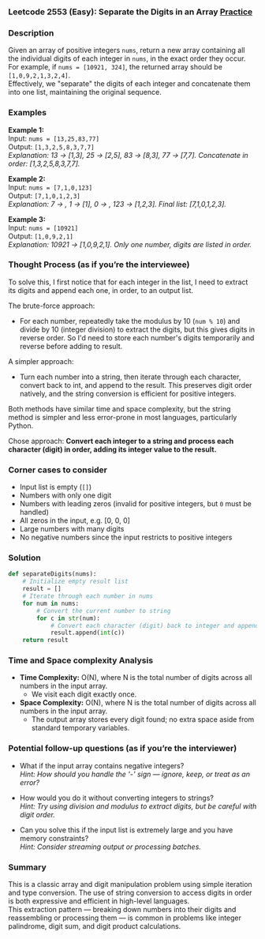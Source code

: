 ### Leetcode 2553 (Easy): Separate the Digits in an Array [Practice](https://leetcode.com/problems/separate-the-digits-in-an-array)

### Description  
Given an array of positive integers `nums`, return a new array containing all the individual digits of each integer in `nums`, in the exact order they occur.   
For example, if `nums = [10921, 324]`, the returned array should be `[1,0,9,2,1,3,2,4]`.  
Effectively, we "separate" the digits of each integer and concatenate them into one list, maintaining the original sequence.

### Examples  

**Example 1:**  
Input: `nums = [13,25,83,77]`  
Output: `[1,3,2,5,8,3,7,7]`  
*Explanation: 13 → [1,3], 25 → [2,5], 83 → [8,3], 77 → [7,7]. Concatenate in order: [1,3,2,5,8,3,7,7].*

**Example 2:**  
Input: `nums = [7,1,0,123]`  
Output: `[7,1,0,1,2,3]`  
*Explanation: 7 → , 1 → [1], 0 → , 123 → [1,2,3]. Final list: [7,1,0,1,2,3].*

**Example 3:**  
Input: `nums = [10921]`  
Output: `[1,0,9,2,1]`  
*Explanation: 10921 → [1,0,9,2,1]. Only one number, digits are listed in order.*

### Thought Process (as if you’re the interviewee)  
To solve this, I first notice that for each integer in the list, I need to extract its digits and append each one, in order, to an output list.  

The brute-force approach:
- For each number, repeatedly take the modulus by 10 (`num % 10`) and divide by 10 (integer division) to extract the digits, but this gives digits in reverse order. So I'd need to store each number's digits temporarily and reverse before adding to result.  

A simpler approach:
- Turn each number into a string, then iterate through each character, convert back to int, and append to the result. This preserves digit order natively, and the string conversion is efficient for positive integers.  

Both methods have similar time and space complexity, but the string method is simpler and less error-prone in most languages, particularly Python.

Chose approach: **Convert each integer to a string and process each character (digit) in order, adding its integer value to the result.**

### Corner cases to consider  
- Input list is empty (`[]`)
- Numbers with only one digit
- Numbers with leading zeros (invalid for positive integers, but `0` must be handled)
- All zeros in the input, e.g. [0, 0, 0]
- Large numbers with many digits
- No negative numbers since the input restricts to positive integers

### Solution

```python
def separateDigits(nums):
    # Initialize empty result list
    result = []
    # Iterate through each number in nums
    for num in nums:
        # Convert the current number to string
        for c in str(num):
            # Convert each character (digit) back to integer and append
            result.append(int(c))
    return result
```

### Time and Space complexity Analysis  

- **Time Complexity:** O(N), where N is the total number of digits across all numbers in the input array.  
  - We visit each digit exactly once.
- **Space Complexity:** O(N), where N is the total number of digits across all numbers in the input array.  
  - The output array stores every digit found; no extra space aside from standard temporary variables.

### Potential follow-up questions (as if you’re the interviewer)  

- What if the input array contains negative integers?  
  *Hint: How should you handle the '-' sign — ignore, keep, or treat as an error?*

- How would you do it without converting integers to strings?  
  *Hint: Try using division and modulus to extract digits, but be careful with digit order.*

- Can you solve this if the input list is extremely large and you have memory constraints?  
  *Hint: Consider streaming output or processing batches.*

### Summary
This is a classic array and digit manipulation problem using simple iteration and type conversion. The use of string conversion to access digits in order is both expressive and efficient in high-level languages.  
This extraction pattern — breaking down numbers into their digits and reassembling or processing them — is common in problems like integer palindrome, digit sum, and digit product calculations.